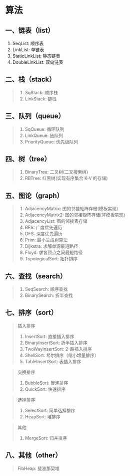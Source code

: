 # 算法

## 一、链表（list）
1. SeqList: 顺序表
2. LinkList: 单链表
3. StaticLinkList: 静态链表
4. DoubleLinkList: 双向链表 

## 二、栈（stack）
> 1. SqStack: 顺序栈
> 2. LinkStack: 链栈

## 三、队列（queue）
> 1. SqQueue: 循环队列
> 2. LinkQueue: 链队列
> 3. PriorityQueue: 优先级队列

## 四、树（tree）
> 1. BinaryTree: 二叉树(二叉搜索树)
> 2. RBTree: 红黑树(实现有序集合 K-V 的存储)

## 五、图论（graph）
> 1. AdjacencyMatrix: 图的邻接矩阵存储(模板实现)
> 2. AdjacencyMatrix2: 图的邻接矩阵存储(非模板实现)
> 3. AdjacencyList: 图的邻接表存储
> 4. BFS: 广度优先遍历
> 5. DFS: 深度优先遍历
> 6. Prim: 最小生成树算法
> 7. Dijkstra: 求解单源最短路径
> 8. Floyd: 求各顶点之间最短路径
> 9. TopologicalSort: 拓扑排序

## 六、查找（search）
> 1. SeqSearch: 顺序查找
> 2. BinarySearch: 折半查找

## 七、排序（sort）
> 插入排序
> 1. InsertSort: 直接插入排序
> 2. BinaryInsertSort: 折半插入排序
> 3. TwoWayInsertSort: 2-路插入排序
> 4. ShellSort: 希尔排序（缩小增量排序）
> 5. TableInsertSort: 表插入排序

> 交换排序
> 1. BubbleSort: 冒泡排序
> 2. QuickSort: 快速排序

> 选择排序
> 1. SelectSort: 简单选择排序
> 2. HeapSort: 堆排序

> 其他
> 1. MergeSort: 归并排序

## 八、其他（other）
> FibHeap: 斐波那契堆
